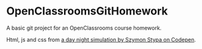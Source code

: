 # OpenClassroomsGitHomework
A basic git project for an OpenClassrooms course homework.

Html, js and css from [a day night simulation by Szymon Stypa on Codepen](https://codepen.io/Catagen/pen/PqYdXR).
